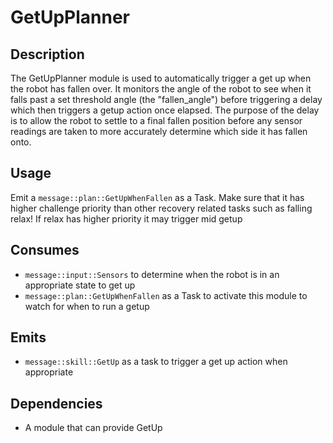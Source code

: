 # GetUpPlanner

## Description

The GetUpPlanner module is used to automatically trigger a get up when the robot has fallen over.
It monitors the angle of the robot to see when it falls past a set threshold angle (the "fallen_angle") before triggering a delay which then triggers a getup action once elapsed.
The purpose of the delay is to allow the robot to settle to a final fallen position before any sensor readings are taken to more accurately determine which side it has fallen onto.

## Usage

Emit a `message::plan::GetUpWhenFallen` as a Task.
Make sure that it has higher challenge priority than other recovery related tasks such as falling relax!
If relax has higher priority it may trigger mid getup

## Consumes

- `message::input::Sensors` to determine when the robot is in an appropriate state to get up
- `message::plan::GetUpWhenFallen` as a Task to activate this module to watch for when to run a getup

## Emits

- `message::skill::GetUp` as a task to trigger a get up action when appropriate

## Dependencies

- A module that can provide GetUp
